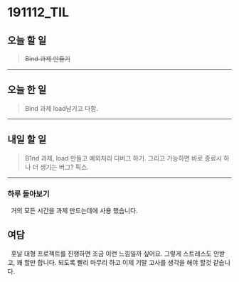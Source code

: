 # 191112_TIL

## 오늘 할 일
> ~~Bind 과제 만들기~~

***

## 오늘 한 일

> Bind 과제 load남기고 다함.

***

## 내일 할 일

>B1nd 과제, load 만들고 예외처리 디버그 하기. 그리고 가능하면 바로 종료시 하나 더 생기는 버그? 픽스.

***

### 하루 돌아보기

&nbsp; 거의 모든 시간을 과제 만드는데에 사용 했습니다. 

## 여담

&nbsp; 훗날 대형 프로젝트를 진행하면 조금 이런 느낌일까 싶어요.  그렇게 스트레스도 안받고, 꽤 할만 합니다. 되도록 빨리 마무리 하고 이제 기말 고사를 생각을 해야 할것 같습니다.
